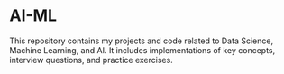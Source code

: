 # AI-ML
This repository contains my projects and code related to Data Science, Machine Learning, and AI. It includes implementations of key concepts, interview questions, and practice exercises.
